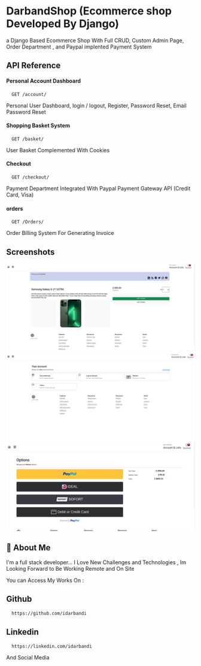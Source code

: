 
# DarbandShop (Ecommerce shop Developed By Django)

a Django Based Ecommerce Shop With Full CRUD, Custom Admin Page, Order Department , and Paypal implented Payment System



## API Reference

#### Personal Account Dashboard

```http
  GET /account/
```
Personal User Dashboard, login / logout, Register, Password Reset, Email Password Reset

#### Shopping Basket System

```http
  GET /basket/
```
User Basket Complemented With Cookies

#### Checkout

```http
  GET /checkout/
```
Payment Department Integrated With Paypal Payment Gateway API
(Credit Card, Visa)

#### orders

```http
  GET /Orders/
```
Order Billing System For Generating Invoice

## Screenshots

![App Screenshot](https://github.com/idarbandi/DarbandShop-V01-Development/blob/dd98ac3ac5883bd96dc8c2bc3b7ae0d73ba73a3b/media/Screenshots/Screenshot%20from%202023-06-06%2017-08-25.png)
![App Screenshot](https://github.com/idarbandi/DarbandShop-V01-Development/blob/dd98ac3ac5883bd96dc8c2bc3b7ae0d73ba73a3b/media/Screenshots/Screenshot%20from%202023-06-06%2017-17-44.png)
![App Screenshot](https://github.com/idarbandi/DarbandShop-V01-Development/blob/dd98ac3ac5883bd96dc8c2bc3b7ae0d73ba73a3b/media/Screenshots/Screenshot%20from%202023-06-06%2017-20-17.png)

## 🚀 About Me
I'm a full stack developer...
I Love New Challenges and Technologies , Im Looking Forward to Be Working Remote and On Site 


You can Access My Works On : 

## Github
```http
  https://github.com/idarbandi
```

## Linkedin
```http
  https://linkedin.com/idarbandi
```

And Social Media
